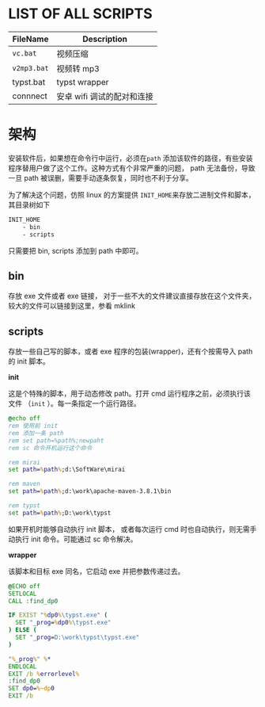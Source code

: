 # LIST OF ALL SCRIPTS

| FileName    | Description                |
| ----------- | -------------------------- |
| `vc.bat`    | 视频压缩                   |
| `v2mp3.bat` | 视频转 mp3                 |
| typst.bat   | typst wrapper              |
| connnect    | 安卓 wifi 调试的配对和连接 |



# 架构

安装软件后，如果想在命令行中运行，必须在`path` 添加该软件的路径，有些安装程序替用户做了这个工作。这种方式有个非常严重的问题， path 无法备份，导致一旦 path 被误删，需要手动逐条恢复，同时也不利于分享。

为了解决这个问题，仿照 linux 的方案提供 `INIT_HOME`来存放二进制文件和脚本，其目录树如下

```txt
INIT_HOME
	- bin
	- scripts
```

只需要把 bin, scripts 添加到 path 中即可。



## bin

存放 exe 文件或者 exe 链接， 对于一些不大的文件建议直接存放在这个文件夹，较大的文件可以链接到这里，参看 mklink

## scripts

存放一些自己写的脚本，或者 exe 程序的包装(wrapper)，还有个按需导入 path 的 init 脚本。

**init** 

这是个特殊的脚本，用于动态修改 path。打开 cmd 运行程序之前，必须执行该文件 （`init` ）。每一条指定一个运行路径。

```cmd
@echo off
rem 使用前 init
rem 添加一条 path 
rem set path=%path%;newpaht
rem sc 命令开机运行这个命令

rem mirai
set path=%path%;d:\SoftWare\mirai

rem maven
set path=%path%;d:\work\apache-maven-3.8.1\bin

rem typst
set path=%path%;D:\work\typst
```

如果开机时能够自动执行 init 脚本， 或者每次运行 cmd 时也自动执行，则无需手动执行 init 命令。可能通过 sc 命令解决。



**wrapper**

该脚本和目标 exe 同名，它启动 exe 并把参数传递过去。

```cmd
@ECHO off
SETLOCAL
CALL :find_dp0

IF EXIST "%dp0%\typst.exe" (
  SET "_prog=%dp0%\typst.exe"
) ELSE (
  SET "_prog=D:\work\typst\typst.exe"
)

"%_prog%" %*
ENDLOCAL
EXIT /b %errorlevel%
:find_dp0
SET dp0=%~dp0
EXIT /b
```




